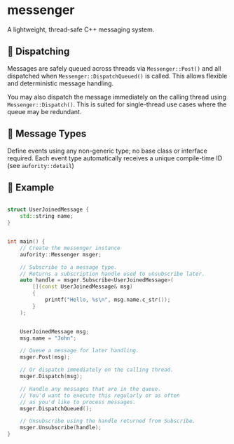 # messenger
A lightweight, thread-safe C++ messaging system.

## 📨 Dispatching
Messages are safely queued across threads via `Messenger::Post()` and all dispatched when `Messenger::DispatchQueued()` is called.
This allows flexible and deterministic message handling.

You may also dispatch the message immediately on the calling thread using `Messenger::Dispatch()`. This is suited for single-thread use cases where the queue may be redundant.

## 🧩 Message Types
Define events using any non-generic type; no base class or interface required.
Each event type automatically receives a unique compile-time ID (see `aufority::detail`)

## 🧪 Example
```c++

struct UserJoinedMessage {
    std::string name;
}


int main() {
    // Create the messenger instance
    aufority::Messenger msger;

    // Subscribe to a message type.
    // Returns a subscription handle used to unsubscribe later.
    auto handle = msger.Subscribe<UserJoinedMessage>(
        [](const UserJoinedMessage& msg)
        {
            printf("Hello, %s\n", msg.name.c_str());
        }
    );


    UserJoinedMessage msg;
    msg.name = "John";

    // Queue a message for later handling.
    msger.Post(msg);

    // Or dispatch immediately on the calling thread.
    msger.Dispatch(msg);

    // Handle any messages that are in the queue. 
    // You'd want to execute this regularly or as often
    // as you'd like to process messages.
    msger.DispatchQueued();

    // Unsubscribe using the handle returned from Subscribe.
    msger.Unsubscribe(handle);
}
```
